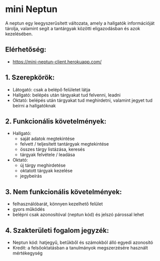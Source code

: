 # mini Neptun
A neptun egy leegyszerűsített változata, amely a hallgatók információját tárolja, valamint segít a tantárgyak közötti eligazodásban és azok kezelésében.

## Elérhetőség:
- https://mini-neptun-client.herokuapp.com/

## 1. Szerepkörök:
- Látogató: csak a belépő felületet látja
- Hallgató: belépés után tárgyakat tud felvenni, leadni
- Oktató: belépés után tárgyakat tud meghirdetni, valamint jegyet tud beírni a hallgatóknak

## 2. Funkcionális követelmények:
- Hallgató:
  - saját adatok megtekintése
  - felvett / teljesített tantárgyak megtekintése
  - összes tárgy listázása, keresés
  - tárgyak felvétele / leadása
- Oktató:
  - új tárgy meghirdetése
  - oktatott tárgyak kezelése
  - jegybeírás

## 3. Nem funkcionális követelmények:
- felhasználóbarát, könnyen kezelhető felület
- gyors működés
- belépni csak azonosítóval (neptun kód) és jelszó párossal lehet

## 4. Szakterületi fogalom jegyzék:
- Neptun kód: hatjegyű, betűkből és számokból álló egyedi azonosító
- Kredit: a felsőoktatásban a tanulmányok megszerzésére használt mértékegység
